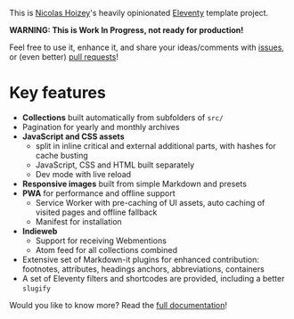 ---
---

This is [Nicolas Hoizey](https://nicolas-hoizey.com/)'s heavily opinionated [Eleventy](https://www.11ty.dev/) template project.

**WARNING: This is Work In Progress, not ready for production!**

Feel free to use it, enhance it, and share your ideas/comments with [issues](https://github.com/nhoizey/pack11ty/issues/new/choose), or (even better) [pull requests](https://github.com/nhoizey/pack11ty/compare)!

# Key features

- **Collections** built automatically from subfolders of `src/`
- Pagination for yearly and monthly archives
- **JavaScript and CSS assets**
  - split in inline critical and external additional parts, with hashes for cache busting
  - JavaScript, CSS and HTML built separately
  - Dev mode with live reload
- **Responsive images** built from simple Markdown and presets
- **PWA** for performance and offline support
  - Service Worker with pre-caching of UI assets, auto caching of visited pages and offline fallback
  - Manifest for installation
- **Indieweb**
  - Support for receiving Webmentions
  - Atom feed for all collections combined
- Extensive set of Markdown-it plugins for enhanced contribution: footnotes, attributes, headings anchors, abbreviations, containers
- A set of Eleventy filters and shortcodes are provided, including a better `slugify`

Would you like to know more? Read the [full documentation](documentation/)!
